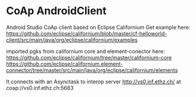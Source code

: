 # CoAp AndroidClient
Android Studio CoAp client based on Eclipse Californium Get example here:
https://github.com/eclipse/californium/blob/master/cf-helloworld-client/src/main/java/org/eclipse/californium/examples

imported pgks from californium core and element-conector here:
https://github.com/eclipse/californium/tree/master/californium-core
https://github.com/eclipse/californium.element-connector/tree/master/src/main/java/org/eclipse/californium/elements

It connects with an Asynctask to interop server http://vs0.inf.ethz.ch/
at coap://vs0.inf.ethz.ch:5683






